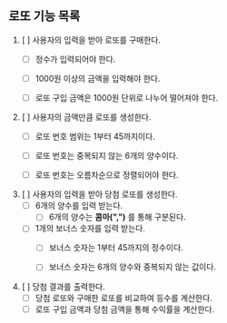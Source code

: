 ## 로또 기능 목록 

1. [ ] 사용자의 입력을 받아 로또를 구매한다.
   - [ ] 정수가 입력되어야 한다.
   - [ ] 1000원 이상의 금액을 입력해야 한다.
   - [ ] 로또 구입 금액은 1000원 단위로 나누어 떨어져야 한다.


2. [ ] 사용자의 금액만큼 로또를 생성한다.
   - [ ] 로또 번호 범위는 1부터 45까지이다.
   - [ ] 로또 번호는 중복되지 않는 6개의 양수이다.
   - [ ] 로또 번호는 오름차순으로 정렬되어야 한다.


3. [ ] 사용자의 입력을 받아 당첨 로또를 생성한다.
   - [ ] 6개의 양수를 입력 받는다.
     - [ ] 6개의 양수는 **콤마(",")** 를 통해 구분된다.
   - [ ] 1개의 보너스 숫자를 입력 받는다.
     - [ ] 보너스 숫자는 1부터 45까지의 정수이다.
     - [ ] 보너스 숫자는 6개의 양수와 중복되지 않는 값이다.


4. [ ] 당첨 결과를 출력한다.
   - [ ] 당첨 로또와 구매한 로또를 비교하여 등수를 계산한다.
   - [ ] 로또 구입 금액과 당첨 금액을 통해 수익률을 계산한다.